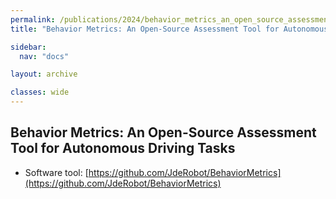 ```yaml
---
permalink: /publications/2024/behavior_metrics_an_open_source_assessment_tool_for_autonomous_driving_tasks
title: "Behavior Metrics: An Open-Source Assessment Tool for Autonomous Driving Tasks"

sidebar:
  nav: "docs"

layout: archive

classes: wide
---
```


## Behavior Metrics: An Open-Source Assessment Tool for Autonomous Driving Tasks

- Software tool: [https://github.com/JdeRobot/BehaviorMetrics](https://github.com/JdeRobot/BehaviorMetrics)
